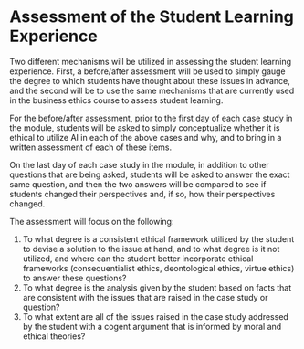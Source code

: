 # Assessment of the Student Learning Experience

Two different mechanisms will be utilized in assessing the student learning experience. First, a before/after assessment will be used to simply gauge the degree to which students have thought about these issues in advance, and the second will be to use the same mechanisms that are currently used in the business ethics course to assess student learning.

For the before/after assessment, prior to the first day of each case study in the module, students will be asked to simply conceptualize whether it is ethical to utilize AI in each of the above cases and why, and to bring in a written assessment of each of these items.

On the last day of each case study in the module, in addition to other questions that are being asked, students will be asked to answer the exact same question, and then the two answers will be compared to see if students changed their perspectives and, if so, how their perspectives changed.

The assessment will focus on the following:
1. To what degree is a consistent ethical framework utilized by the student to devise a solution to the issue at hand, and to what degree is it not utilized, and where can the student better incorporate ethical frameworks (consequentialist ethics, deontological ethics, virtue ethics) to answer these questions?
2. To what degree is the analysis given by the student based on facts that are consistent with the issues that are raised in the case study or question?
3. To what extent are all of the issues raised in the case study addressed by the student with a cogent argument that is informed by moral and ethical theories?

